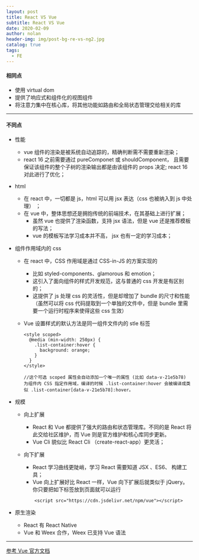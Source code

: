 ```yaml
---
layout: post
title: React VS Vue
subtitle: React VS Vue
date: 2020-02-09
author: nolan
header-img: img/post-bg-re-vs-ng2.jpg
catalog: true
tags:
  - FE
---
```


#### 相同点

- 使用 virtual dom
- 提供了响应式和组件化的视图组件
- 将注意力集中在核心库，将其他功能如路由和全局状态管理交给相关的库

---

#### 不同点

- 性能
  - vue 组件的渲染是被系统自动追踪的，精确判断需不需要重新渲染；
  - react 16 之前需要通过 pureComponet 或 shouldComponent， 且需要保证该组件的整个子树的渲染输出都是由该组件的 props 决定; react 16 对此进行了优化；
- html
  - 在 react 中，一切都是 js，html 可以用 jsx 表达（css 也被纳入到 js 中处理） ；
  - 在 vue 中，整体思想还是拥抱传统的前端技术，在其基础上进行扩展；
    - 虽然 vue 也提供了渲染函数，支持 jsx 语法，但是 vue 还是推荐模板的写法；
    - vue 的模板写法学习成本并不高， jsx 也有一定的学习成本；
- 组件作用域内的 css

  - 在 react 中，CSS 作用域是通过 CSS-in-JS 的方案实现的
    - 比如 styled-components、glamorous 和 emotion；
    - 这引入了面向组件的样式开发规范，这与普通的 css 开发是有区别的；
    - 这提供了 js 处理 css 的灵活性，但是却增加了 bundle 的尺寸和性能（虽然可以将 css 代码提取到一个单独的文件中，但是 bundle 里需要一个运行时程序来使得这些 css 生效）
  - Vue 设置样式的默认方法是同一组件文件内的 stle 标签

    ```
    <style scoped>
      @media (min-width: 250px) {
        .list-container:hover {
          background: orange;
        }
      }
    </style>

    //这个可选 scoped 属性会自动添加一个唯一的属性 (比如 data-v-21e5b78) 为组件内 CSS 指定作用域，编译的时候 .list-container:hover 会被编译成类似 .list-container[data-v-21e5b78]:hover。
    ```

- 规模

  - 向上扩展
    - React 和 Vue 都提供了强大的路由和状态管理库。不同的是 React 将此交给社区维护，而 Vue 则是官方维护和核心库同步更新。
    - Vue Cli 貌似比 React Cli （create-react-app）更灵活；
  - 向下扩展

    - React 学习曲线更陡峭，学习 React 需要知道 JSX 、ES6、 构建工具；
    - Vue 向上扩展好比 React 一样，Vue 向下扩展后就类似于 jQuery。你只要把如下标签放到页面就可以运行

    ```
        <script src="https://cdn.jsdelivr.net/npm/vue"></script>

    ```

- 原生渲染
  - React 有 React Native
  - Vue 和 Weex 合作，Weex 已支持 Vue 语法

---

[参考 Vue 官方文档](https://cn.vuejs.org/v2/guide/comparison.html)
